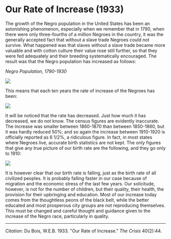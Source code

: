 <!--
title:   Our Rate of Increase
author:  Du Bois, W.E.B.
journal: The Crisis
year:    1933
volume:  40
issue:   2
pages:   44
-->
# Our Rate of Increase (1933)

The  growth of the Negro  population in the United States has been an astonishing phenomenon, especially when we remember that in 1790, when there were only three-fourths of a million Negroes in the country, it was the generally accepted fact that without a slave trade Negroes could not survive. What happened was that slaves without a slave trade became more valuable and with cotton culture their value rose still further, so that they were fed adequately and their breeding systematically encouraged. The result was that the Negro population has increased as follows:

*Negro Population, 1790-1930*

![](../../../Images/increase_1.png)

 This means that each ten years the rate of increase of the Negroes has been:

![](../../../Images/increase_2.png)


It will be noticed that the rate has decreased. Just how much it has decreased, we do not know. The census figures are evidently inaccurate. The increase was smaller between 1860-1870 than between 1850-1860, but it was hardly reduced 50%; and so again the increase between 1910-1920 is officially reported as 6 1/2%, a ridiculous figure. In fact, in most states where Negroes live, accurate birth statistics are not kept. The only figures that give any true picture of our birth rate are the following, and they go only to 1910:

![](../../../Images/increase_3.png)

It is however clear that our birth rate is falling, just as the birth rate of all civilized peoples. It is probably falling faster in our case because of migration and the economic stress of the last few years. Our solicitude, however, is not for the number of children, but their quality, their health, the provision for their upbringing and education. Most of our increase today comes from the thoughtless peons of the black belt, while the better educated and most prosperous city groups are not reproducing themselves. This must be changed and careful thought and guidance given to the increase of the Negro race, particularly in quality.


_________________
*Citation:* Du Bois, W.E.B. 1933. "Our Rate of Increase." *The Crisis* 40(2):44.
